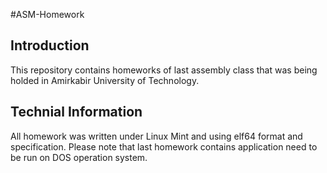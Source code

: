 #ASM-Homework
## Introduction
This repository contains homeworks of last assembly class that was being holded in Amirkabir University
of Technology.
## Technial Information
All homework was written under Linux Mint and using elf64 format and specification.
Please note that last homework contains application need to be run on DOS operation system.
